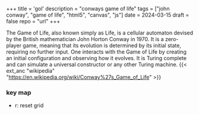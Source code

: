+++
title = 'gol'
description = "conways game of life"
tags = ["john conway", "game of life", "html5", "canvas", "js"]
date = 2024-03-15
draft = false
repo = "url"
+++

The Game of Life, also known simply as Life, is a cellular automaton devised by the British mathematician John Horton Conway in 1970.
It is a zero-player game, meaning that its evolution is determined by its initial state, requiring no further input.
One interacts with the Game of Life by creating an initial configuration and observing how it evolves.
It is Turing complete and can simulate a universal constructor or any other Turing machine.
{{< ext_anc "wikipedia" "https://en.wikipedia.org/wiki/Conway%27s_Game_of_Life" >}}

### key map
- r: reset grid
